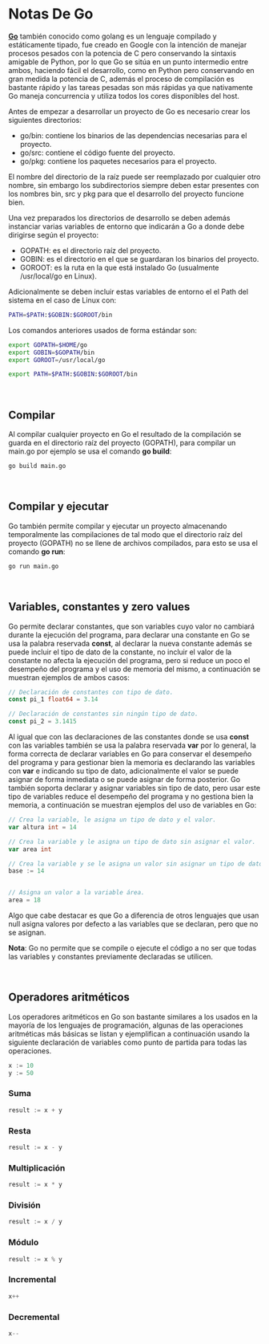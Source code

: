 # Notas De Go

[**Go**](https://golang.org/) también conocido como golang es un lenguaje compilado y estáticamente tipado, fue creado en Google con la intención de manejar procesos pesados con la potencia de C pero conservando la sintaxis amigable de Python, por lo que Go se sitúa en un punto intermedio entre ambos, haciendo fácil el desarrollo, como en Python pero conservando en gran medida la potencia de C, además el proceso de compilación es bastante rápido y las tareas pesadas son más rápidas ya que nativamente Go maneja concurrencia y utiliza todos los cores disponibles del host.

Antes de empezar a desarrollar un proyecto de Go es necesario crear los siguientes directorios:

- go/bin: contiene los binarios de las dependencias necesarias para el proyecto.
- go/src: contiene el código fuente del proyecto.
- go/pkg: contiene los paquetes necesarios para el proyecto.

El nombre del directorio de la raíz puede ser reemplazado por cualquier otro nombre, sin embargo los subdirectorios siempre deben estar presentes con los nombres bin, src y pkg para que el desarrollo del proyecto funcione bien.

Una vez preparados los directorios de desarrollo se deben además instanciar varias variables de entorno que indicarán a Go a donde debe dirigirse según el proyecto:

- GOPATH: es el directorio raíz del proyecto.
- GOBIN: es el directorio en el que se guardaran los binarios del proyecto.
- GOROOT: es la ruta en la que está instalado Go (usualmente /usr/local/go en Linux).

Adicionalmente se deben incluir estas variables de entorno el el Path del sistema en el caso de Linux con:

```bash
PATH=$PATH:$GOBIN:$GOROOT/bin
```

Los comandos anteriores usados de forma estándar son:

```bash
export GOPATH=$HOME/go
export GOBIN=$GOPATH/bin
export GOROOT=/usr/local/go

export PATH=$PATH:$GOBIN:$GOROOT/bin
```

<br>

## Compilar

Al compilar cualquier proyecto en Go el resultado de la compilación se guarda en el directorio raíz del proyecto (GOPATH), para compilar un main.go por ejemplo se usa el comando **go build**:

```bash
go build main.go
```

<br>

## Compilar y ejecutar

Go también permite compilar y ejecutar un proyecto almacenando temporalmente las compilaciones de tal modo que el directorio raíz del proyecto (GOPATH) no se llene de archivos compilados, para esto se usa el comando **go run**:

```bash
go run main.go
```

<br>

## Variables, constantes y zero values

Go permite declarar constantes, que son variables cuyo valor no cambiará durante la ejecución del programa, para declarar una constante en Go se usa la palabra reservada **const**, al declarar la nueva constante además se puede incluir el tipo de dato de la constante, no incluir el valor de la constante no afecta la ejecución del programa, pero si reduce un poco el desempeño del programa y el uso de memoria del mismo, a continuación se muestran ejemplos de ambos casos:

```go
// Declaración de constantes con tipo de dato.
const pi_1 float64 = 3.14

// Declaración de constantes sin ningún tipo de dato.
const pi_2 = 3.1415
```

Al igual que con las declaraciones de las constantes donde se usa **const** con las variables también se usa la palabra reservada **var** por lo general, la forma correcta de declarar variables en Go para conservar el desempeño del programa y para gestionar bien la memoria es declarando las variables con **var** e indicando su tipo de dato, adicionalmente el valor se puede asignar de forma inmediata o se puede asignar de forma posterior. Go también soporta declarar y asignar variables sin tipo de dato, pero usar este tipo de variables reduce el desempeño del programa y no gestiona bien la memoria, a continuación se muestran ejemplos del uso de variables en Go:

```go
// Crea la variable, le asigna un tipo de dato y el valor.
var altura int = 14

// Crea la variable y le asigna un tipo de dato sin asignar el valor.
var area int

// Crea la variable y se le asigna un valor sin asignar un tipo de dato.
base := 14


// Asigna un valor a la variable área.
area = 18
```

Algo que cabe destacar es que Go a diferencia de otros lenguajes que usan null asigna valores por defecto a las variables que se declaran, pero que no se asignan.

**Nota**: Go no permite que se compile o ejecute el código a no ser que todas las variables y constantes previamente declaradas se utilicen.

<br>

## Operadores aritméticos

Los operadores aritméticos en Go son bastante similares a los usados en la mayoría de los lenguajes de programación, algunas de las operaciones aritméticas más básicas se listan y ejemplifican a continuación usando la siguiente declaración de variables como punto de partida para todas las operaciones.

```go
x := 10
y := 50
```

### Suma

```go
result := x + y
```

### Resta

```go
result := x - y
```

### Multiplicación

```go
result := x * y
```

### División

```go
result := x / y
```

### Módulo

```go
result := x % y
```

### Incremental

```go
x++
```

### Decremental

```go
x--
```
